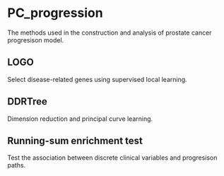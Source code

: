 # PC_progression
The methods used in the construction and analysis of prostate cancer progresison model.

## LOGO
Select disease-related genes using supervised local learning.

## DDRTree
Dimension reduction and principal curve learning.

## Running-sum enrichment test
Test the association between discrete clinical variables and progresison paths.




